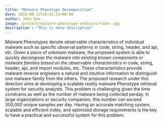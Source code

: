 ```yaml
---
title: "Malware Phenotype Decomposition"
date: 2019-09-12T14:51:12+06:00
author: John Doe
image: /project/malware-phenotype-analysis/radar.jpg
description : "This is meta description"
---
```




Malware Phenotypes denote observable characteristics of individual malware such as specific observal patterns in code, string, header, and api, etc. Given a piece of unknown malware, the proposed system is able to quickly *decompose the malware into existing known components or malware families based on the observable characterstics* in code, string, header, api, and import modules, etc. These characteristics provide malware reverse engineers a natural and intuitive information to distinguish one malware family from the others. The proposed research under this direction aims at developing a scalable reality malware Phenotype retrieval system for security analysts.  This problem is challenging given the time constrains as well as the number of malware being collected perday. In large organizations or security companies, this number can exceed 300,000 unique samples per day. Having an accurate matching system, scalable and efficient index, and optimized storage requirements is the key to have a practical and successful system for this problem.

<!--more-->
